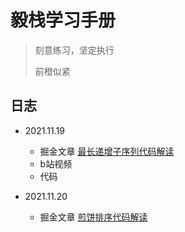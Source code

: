 # 毅栈学习手册

> 刻意练习，坚定执行
>
> 前橙似紧



## 日志

- 2021.11.19
  - 掘金文章 [最长递增子序列代码解读](https://juejin.cn/post/7032323963200110629/)
  - b站视频
  - 代码

- 2021.11.20
  - 掘金文章 [煎饼排序代码解读](https://juejin.cn/post/7032602424456314916)

